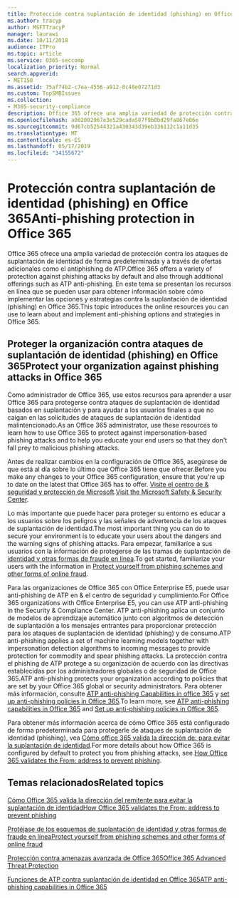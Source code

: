 ```yaml
---
title: Protección contra suplantación de identidad (phishing) en Office 365
ms.author: tracyp
author: MSFTTracyP
manager: laurawi
ms.date: 10/11/2018
audience: ITPro
ms.topic: article
ms.service: O365-seccomp
localization_priority: Normal
search.appverid:
- MET150
ms.assetid: 75af74b2-c7ea-4556-a912-8c48e07271d3
ms.custom: TopSMBIssues
ms.collection:
- M365-security-compliance
description: Office 365 ofrece una amplia variedad de protección contra los ataques de suplantación de identidad de forma predeterminada y a través de ofertas adicionales como el antiphishing de ATP. En este tema se presentan los recursos en línea que se pueden usar para obtener información sobre cómo implementar las opciones y estrategias contra la suplantación de identidad (phishing) en Office 365.
ms.openlocfilehash: a002002967e3e529cada587f9b0bd29fa867e06e
ms.sourcegitcommit: 9d67cb52544321a430343d39eb336112c1a11d35
ms.translationtype: MT
ms.contentlocale: es-ES
ms.lasthandoff: 05/17/2019
ms.locfileid: "34155672"
---
```

# <a name="anti-phishing-protection-in-office-365"></a><span data-ttu-id="eda00-104">Protección contra suplantación de identidad (phishing) en Office 365</span><span class="sxs-lookup"><span data-stu-id="eda00-104">Anti-phishing protection in Office 365</span></span>

<span data-ttu-id="eda00-105">Office 365 ofrece una amplia variedad de protección contra los ataques de suplantación de identidad de forma predeterminada y a través de ofertas adicionales como el antiphishing de ATP.</span><span class="sxs-lookup"><span data-stu-id="eda00-105">Office 365 offers a variety of protection against phishing attacks by default and also through additional offerings such as ATP anti-phishing.</span></span> <span data-ttu-id="eda00-106">En este tema se presentan los recursos en línea que se pueden usar para obtener información sobre cómo implementar las opciones y estrategias contra la suplantación de identidad (phishing) en Office 365.</span><span class="sxs-lookup"><span data-stu-id="eda00-106">This topic introduces the online resources you can use to learn about and implement anti-phishing options and strategies in Office 365.</span></span>
  
## <a name="protect-your-organization-against-phishing-attacks-in-office-365"></a><span data-ttu-id="eda00-107">Proteger la organización contra ataques de suplantación de identidad (phishing) en Office 365</span><span class="sxs-lookup"><span data-stu-id="eda00-107">Protect your organization against phishing attacks in Office 365</span></span>

<span data-ttu-id="eda00-108">Como administrador de Office 365, use estos recursos para aprender a usar Office 365 para protegerse contra ataques de suplantación de identidad basados en suplantación y para ayudar a los usuarios finales a que no caigan en las solicitudes de ataques de suplantación de identidad malintencionado.</span><span class="sxs-lookup"><span data-stu-id="eda00-108">As an Office 365 administrator, use these resources to learn how to use Office 365 to protect against impersonation-based phishing attacks and to help you educate your end users so that they don't fall prey to malicious phishing attacks.</span></span>
  
<span data-ttu-id="eda00-109">Antes de realizar cambios en la configuración de Office 365, asegúrese de que está al día sobre lo último que Office 365 tiene que ofrecer.</span><span class="sxs-lookup"><span data-stu-id="eda00-109">Before you make any changes to your Office 365 configuration, ensure that you're up to date on the latest that Office 365 has to offer.</span></span> <span data-ttu-id="eda00-110">[Visite el centro de &amp; seguridad y protección de Microsoft](https://www.microsoft.com/security/default.aspx).</span><span class="sxs-lookup"><span data-stu-id="eda00-110">[Visit the Microsoft Safety &amp; Security Center](https://www.microsoft.com/security/default.aspx).</span></span>
  
<span data-ttu-id="eda00-111">Lo más importante que puede hacer para proteger su entorno es educar a los usuarios sobre los peligros y las señales de advertencia de los ataques de suplantación de identidad.</span><span class="sxs-lookup"><span data-stu-id="eda00-111">The most important thing you can do to secure your environment is to educate your users about the dangers and the warning signs of phishing attacks.</span></span> <span data-ttu-id="eda00-112">Para empezar, familiaríce a sus usuarios con la información de protegerse de las tramas de suplantación de [identidad y otras formas de fraude en línea](https://support.office.com/article/f84750b4-2f2c-46c3-89f6-e65f7f8c3546).</span><span class="sxs-lookup"><span data-stu-id="eda00-112">To get started, familiarize your users with the information in [Protect yourself from phishing schemes and other forms of online fraud](https://support.office.com/article/f84750b4-2f2c-46c3-89f6-e65f7f8c3546).</span></span>
  
<span data-ttu-id="eda00-113">Para las organizaciones de Office 365 con Office Enterprise E5, puede usar anti-phishing de ATP en &amp; el centro de seguridad y cumplimiento.</span><span class="sxs-lookup"><span data-stu-id="eda00-113">For Office 365 organizations with Office Enterprise E5, you can use ATP anti-phishing in the Security &amp; Compliance Center.</span></span> <span data-ttu-id="eda00-114">ATP anti-phishing aplica un conjunto de modelos de aprendizaje automático junto con algoritmos de detección de suplantación a los mensajes entrantes para proporcionar protección para los ataques de suplantación de identidad (phishing) y de consumo.</span><span class="sxs-lookup"><span data-stu-id="eda00-114">ATP anti-phishing applies a set of machine learning models together with impersonation detection algorithms to incoming messages to provide protection for commodity and spear phishing attacks.</span></span> <span data-ttu-id="eda00-115">La protección contra el phishing de ATP protege a su organización de acuerdo con las directivas establecidas por los administradores globales o de seguridad de Office 365.</span><span class="sxs-lookup"><span data-stu-id="eda00-115">ATP anti-phishing protects your organization according to policies that are set by your Office 365 global or security administrators.</span></span> <span data-ttu-id="eda00-116">Para obtener más información, consulte [ATP anti-phishing Capabilities in office 365](atp-anti-phishing.md) y [set up anti-phishing policies in Office 365](set-up-anti-phishing-policies.md).</span><span class="sxs-lookup"><span data-stu-id="eda00-116">To learn more, see [ATP anti-phishing capabilities in Office 365](atp-anti-phishing.md) and [Set up anti-phishing policies in Office 365](set-up-anti-phishing-policies.md).</span></span>
  
<span data-ttu-id="eda00-117">Para obtener más información acerca de cómo Office 365 está configurado de forma predeterminada para protegerle de ataques de suplantación de identidad (phishing), vea [Cómo office 365 valida la dirección de: para evitar la suplantación de identidad](how-office-365-validates-the-from-address.md).</span><span class="sxs-lookup"><span data-stu-id="eda00-117">For more details about how Office 365 is configured by default to protect you from phishing attacks, see [How Office 365 validates the From: address to prevent phishing](how-office-365-validates-the-from-address.md).</span></span>
  
## <a name="related-topics"></a><span data-ttu-id="eda00-118">Temas relacionados</span><span class="sxs-lookup"><span data-stu-id="eda00-118">Related topics</span></span>

[<span data-ttu-id="eda00-119">Cómo Office 365 valida la dirección del remitente para evitar la suplantación de identidad</span><span class="sxs-lookup"><span data-stu-id="eda00-119">How Office 365 validates the From: address to prevent phishing</span></span>](how-office-365-validates-the-from-address.md)
  
[<span data-ttu-id="eda00-120">Protéjase de los esquemas de suplantación de identidad y otras formas de fraude en línea</span><span class="sxs-lookup"><span data-stu-id="eda00-120">Protect yourself from phishing schemes and other forms of online fraud</span></span>](https://support.office.com/article/f84750b4-2f2c-46c3-89f6-e65f7f8c3546)
  
[<span data-ttu-id="eda00-121">Protección contra amenazas avanzada de Office 365</span><span class="sxs-lookup"><span data-stu-id="eda00-121">Office 365 Advanced Threat Protection</span></span>](office-365-atp.md)
  
[<span data-ttu-id="eda00-122">Funciones de ATP contra suplantación de identidad en Office 365</span><span class="sxs-lookup"><span data-stu-id="eda00-122">ATP anti-phishing capabilities in Office 365</span></span>](atp-anti-phishing.md)
  

